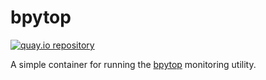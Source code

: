 # bpytop

[![quay.io repository](https://img.shields.io/badge/updated-2023--06--25-green)](https://quay.io/repository/miabbott/bpytop)

A simple container for running the [bpytop](https://github.com/aristocratos/bpytop) monitoring utility.